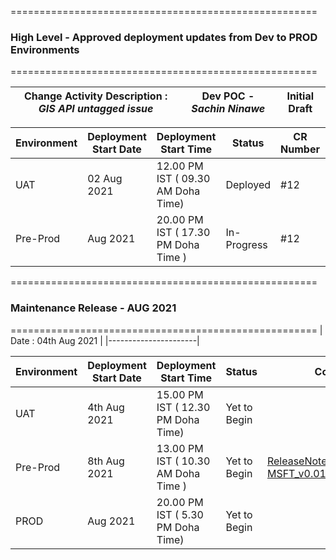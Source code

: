 =====================================================
   ### **High Level - Approved deployment updates from Dev to PROD Environments**
=====================================================

| Change Activity Description : _GIS API untagged issue_ | Dev POC - _Sachin Ninawe_ | **Initial Draft** |
|----------------------|----|----|

| Environment | Deployment Start Date | Deployment Start Time | Status | CR Number | ADO Number | Comments| Down Time|
|-----|-----------------------|-----------------------|--------|-----|---|----|----------|
| UAT | 02 Aug 2021| 12.00 PM IST ( 09.30 AM Doha Time) |Deployed|#12|ADO [37956](https://dev.azure.com/TASMUCP/TASMU%20Central%20Platform/_workitems/edit/37956)| [Release Note_gis_v0.01_2 Aug 2021.docx](/.attachments/Release%20Note_gis_v0.01_2%20Aug%202021-38f721ea-cf7a-42dc-8d00-81279b14bfc3.docx) | 02 Aug 2021|
|Pre-Prod |Aug 2021 | 20.00 PM IST ( 17.30 PM Doha Time ) |In-Progress|#12 | ADO 123|SAMPLE -[Release Note_6d Billing_V 2.1_15-06-2021.docx](/.attachments/Release%20Note_6d%20Billing_V%202.1_15-06-2021-5cb7017d-1f73-420a-960a-bbaad7871e65.docx) | Aug 2021|


=====================================================
   ### **Maintenance Release - AUG 2021**
=====================================================
| Date  : 04th Aug 2021 |
|----------------------|

| Environment | Deployment Start Date | Deployment Start Time | Status | Comments|
|-----|-----------------------|-----------------------|--------|-----|
| UAT |4th Aug 2021| 15.00 PM IST ( 12.30 PM Doha Time) |Yet to Begin||
|Pre-Prod |8th Aug 2021 | 13.00 PM IST ( 10.30 AM Doha Time ) |Yet to Begin|[ReleaseNotes_ MSFT_v0.01_29July2021.docx](/.attachments/ReleaseNotes_%20MSFT_v0.01_29July2021-f42b4813-053a-4428-b267-b2800d6da048.docx)|
| PROD | Aug 2021| 20.00 PM IST ( 5.30 PM Doha Time) |Yet to Begin||